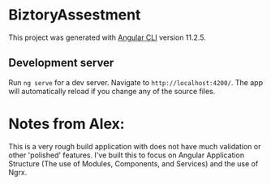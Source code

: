 # BiztoryAssestment

This project was generated with [Angular CLI](https://github.com/angular/angular-cli) version 11.2.5.

## Development server

Run `ng serve` for a dev server. Navigate to `http://localhost:4200/`. The app will automatically reload if you change any of the source files.

# Notes from Alex:
This is a very rough build application with does not have much validation or other 'polished' features. I've built this to focus on Angular Application Structure (The use of Modules, Components, and Services) and the use of Ngrx. 
